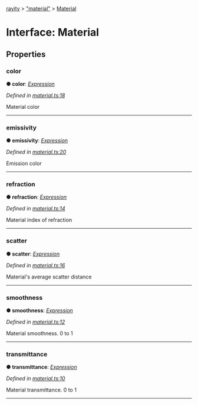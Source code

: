 [rayity](../README.md) > ["material"](../modules/_material_.md) > [Material](../interfaces/_material_.material.md)



# Interface: Material


## Properties
<a id="color"></a>

###  color

**●  color**:  *[Expression](_expression_.expression.md)* 

*Defined in [material.ts:18](https://github.com/gribbet/rayity/blob/afedd20/src/material.ts#L18)*



Material color




___

<a id="emissivity"></a>

###  emissivity

**●  emissivity**:  *[Expression](_expression_.expression.md)* 

*Defined in [material.ts:20](https://github.com/gribbet/rayity/blob/afedd20/src/material.ts#L20)*



Emission color




___

<a id="refraction"></a>

###  refraction

**●  refraction**:  *[Expression](_expression_.expression.md)* 

*Defined in [material.ts:14](https://github.com/gribbet/rayity/blob/afedd20/src/material.ts#L14)*



Material index of refraction




___

<a id="scatter"></a>

###  scatter

**●  scatter**:  *[Expression](_expression_.expression.md)* 

*Defined in [material.ts:16](https://github.com/gribbet/rayity/blob/afedd20/src/material.ts#L16)*



Material's average scatter distance




___

<a id="smoothness"></a>

###  smoothness

**●  smoothness**:  *[Expression](_expression_.expression.md)* 

*Defined in [material.ts:12](https://github.com/gribbet/rayity/blob/afedd20/src/material.ts#L12)*



Material smoothness. 0 to 1




___

<a id="transmittance"></a>

###  transmittance

**●  transmittance**:  *[Expression](_expression_.expression.md)* 

*Defined in [material.ts:10](https://github.com/gribbet/rayity/blob/afedd20/src/material.ts#L10)*



Material transmittance. 0 to 1




___


